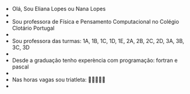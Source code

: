 - Olá, Sou Eliana Lopes ou Nana Lopes
- 
- Sou professora de Física e Pensamento Computacional no Colégio Clotário Portugal
- 
- Sou professora das turmas: 1A, 1B, 1C, 1D, 1E, 2A, 2B, 2C, 2D, 3A, 3B, 3C, 3D
- 
- Desde a graduação tenho experència com programação: fortran e pascal
- 
- Nas horas vagas sou triatleta: 🏃‍🏊‍♂️🚴‍♂️
- 

<!---
Nanalopes81/Nanalopes81 is a ✨ special ✨ repository because its `README.md` (this file) appears on your GitHub profile.
You can click the Preview link to take a look at your changes.
--->
